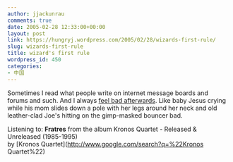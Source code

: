 ```yaml
---
author: jjackunrau
comments: true
date: 2005-02-28 12:33:00+00:00
layout: post
link: https://hungryj.wordpress.com/2005/02/28/wizards-first-rule/
slug: wizards-first-rule
title: wizard's first rule
wordpress_id: 450
categories:
- 中国
---
```


Sometimes I read what people write on internet message boards and forums and such.  And I always [feel bad afterwards](http://somethingpositive.net/sp02272005.shtml).  Like baby Jesus crying while his mom slides down a pole with her legs around her neck and old leather-clad Joe's hitting on the gimp-masked bouncer bad.  
  
Listening to: **Fratres** from the album Kronos Quartet - Released & Unreleased (1985-1995)   
by [Kronos Quartet](http://www.google.com/search?q=%22Kronos Quartet%22)
